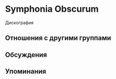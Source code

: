 # Symphonia Obscurum

Дискография

## Отношения с другими группами


## Обсуждения


## Упоминания

